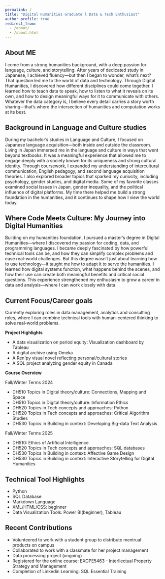 ```yaml
---
permalink: /
title: "Digital Humanities Graduate l Data & Tech Enthusiast"
author_profile: true
redirect_from: 
  - /about/
  - /about.html
---
```


About ME
------
I come from a strong humanities background, with a deep passion for language, culture, and storytelling. After years of dedicated study in Japanese, I achieved fluency—but then I began to wonder, what’s next? That question led me to the world of data and technology. Through Digital Humanities, I discovered how different disciplines could come together. I learned how to teach data to speak, how to listen to what it reveals on its own, and how to design meaningful ways for it to communicate with others. Whatever the data category is, I believe every detail carries a story worth sharing—that’s where the intersection of humanities and computation works at its best.

Background in Language and Culture studies
------
During my bachelor’s studies in Language and Culture, I focused on Japanese language acquisition—both inside and outside the classroom. Living in Japan immersed me in the language and culture in ways that went beyond textbooks. It was a meaningful experience that allowed me to engage deeply with a society known for its uniqueness and strong cultural identity. Through coursework, I expanded my understanding of intercultural communication, English pedagogy, and second language acquisition theories. I also explored broader topics that sparked my curiosity, including psychology, gender studies, and digital media. Some of my favorite classes examined social issues in Japan, gender inequality, and the political influence of digital platforms. My time there helped me build a strong foundation in the humanities, and it continues to shape how I view the world today.

Where Code Meets Culture: My Journey into Digital Humanities
------
Building on my humanities foundation, I pursued a master’s degree in Digital Humanities—where I discovered my passion for coding, data, and programming languages. I became deeply fascinated by how powerful technical tools can be, and how they can simplify complex problems and ease real-world challenges. But this degree wasn’t just about learning how to use technology—it taught me how to adapt it to serve the humanities. I learned how digital systems function, what happens behind the scenes, and how their use can create both meaningful benefits and critical social questions. This experience strengthened my enthusiasm to grow a career in data and analysis—where I can work closely with data.

Current Focus/Career goals
------
Currently exploring roles in data management, analytics and consulting roles, where I can combine technical tools with human-centered thinking to solve real-world problems.  

**Project Highlights**

- A data visualization on period equity: Visualization dashboard by Tableau
- A digital archive using Omeka
- A Ren'py visual novel reflecting personal/cultural stories
- A SQL project analyzing gender equity in Canada

**Course Overview**

Fall/Winter Terms 2024
- DH510 Topics in Digital theory/culture: Connections, Mapping and Space
- DH510 Topics in Digital theory/culture: Information Ethics
- DH520 Topics in Tech concepts and approaches: Python
- DH520 Topics in Tech concepts and approaches: Critical Algorithm Studies
- DH530 Topics in Building in context: Developing Big-data Text Analysis

Fall/Winter Terms 2025
- DH510: Ethics of Artificial Intelligence
- DH520 Topics in Tech concepts and approaches: SQL databases
- DH530 Topics in Building in context: Affective Game Design
- DH530 Topics in Building in context: Interactive Storytelling for Digital Humanities

**Technical Tool Highlights**
------
- Python
- SQL Database
- Markdown Language
- XML/HTML/CSS: beginner
- Data Visualization Tools: Power BI(beginner), Tableau

**Recent Contributions**
------
- Volunteered to work with a student group to distribute mentrual products on campus
- Collaborated to work with a classmate for her project management
- Data processing project (ongoing)
- Registered for the online course: EXCPE5463 - Interllectual Property Strategy and Management
- Completion of Linkedin Learning: SQL Essential Training
